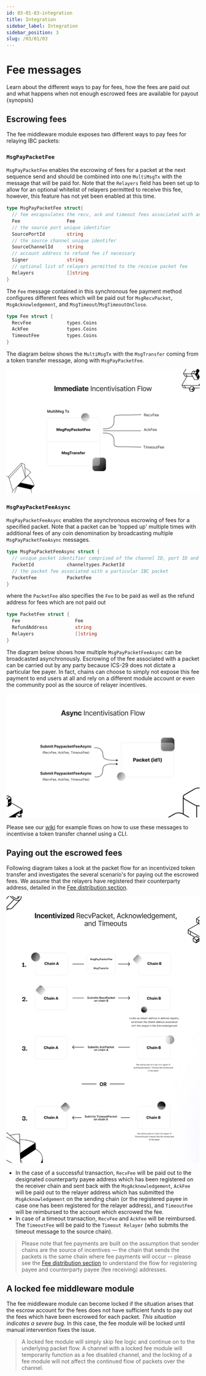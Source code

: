 ```yaml
---
id: 03-01-03-integration
title: Integration
sidebar_label: Integration
sidebar_position: 3
slug: /03/01/03
---
```


# Fee messages

Learn about the different ways to pay for fees, how the fees are paid out and what happens when not enough escrowed fees are available for payout {synopsis}

## Escrowing fees

The fee middleware module exposes two different ways to pay fees for relaying IBC packets:

### `MsgPayPacketFee`

`MsgPayPacketFee` enables the escrowing of fees for a packet at the next sequence send and should be combined into one `MultiMsgTx` with the message that will be paid for. Note that the `Relayers` field has been set up to allow for an optional whitelist of relayers permitted to receive this fee, however, this feature has not yet been enabled at this time.

```go
type MsgPayPacketFee struct{
  // fee encapsulates the recv, ack and timeout fees associated with an IBC packet
  Fee                 Fee
  // the source port unique identifier
  SourcePortId        string
  // the source channel unique identifer
  SourceChannelId     string
  // account address to refund fee if necessary
  Signer              string
  // optional list of relayers permitted to the receive packet fee
  Relayers            []string
}
```

The `Fee` message contained in this synchronous fee payment method configures different fees which will be paid out for `MsgRecvPacket`, `MsgAcknowledgement`, and `MsgTimeout`/`MsgTimeoutOnClose`.

```go
type Fee struct {
  RecvFee             types.Coins
  AckFee              types.Coins
  TimeoutFee          types.Coins
}
```

The diagram below shows the `MultiMsgTx` with the `MsgTransfer` coming from a token transfer message, along with `MsgPayPacketFee`.

![MsgPayPacketFee](../../../static/docs-img/fee-mw/msgpaypacket.png)

### `MsgPayPacketFeeAsync`

`MsgPayPacketFeeAsync` enables the asynchronous escrowing of fees for a specified packet. Note that a packet can be 'topped up' multiple times with additional fees of any coin denomination by broadcasting multiple `MsgPayPacketFeeAsync` messages.

```go
type MsgPayPacketFeeAsync struct {
  // unique packet identifier comprised of the channel ID, port ID and sequence
  PacketId            channeltypes.PacketId
  // the packet fee associated with a particular IBC packet
  PacketFee           PacketFee
}
```

where the `PacketFee` also specifies the `Fee` to be paid as well as the refund address for fees which are not paid out

```go
type PacketFee struct {
  Fee                    Fee
  RefundAddress          string
  Relayers               []string
}
```

The diagram below shows how multiple `MsgPayPacketFeeAsync` can be broadcasted asynchronously. Escrowing of the fee associated with a packet can be carried out by any party because ICS-29 does not dictate a particular fee payer. In fact, chains can choose to simply not expose this fee payment to end users at all and rely on a different module account or even the community pool as the source of relayer incentives.

![MsgPayPacketFeeAsync](../../../static/docs-img/fee-mw/paypacketfeeasync.png)

Please see our [wiki](https://github.com/cosmos/ibc-go/wiki/Fee-enabled-fungible-token-transfers) for example flows on how to use these messages to incentivise a token transfer channel using a CLI.

## Paying out the escrowed fees

Following diagram takes a look at the packet flow for an incentivized token transfer and investigates the several scenario's for paying out the escrowed fees. We assume that the relayers have registered their counterparty address, detailed in the [Fee distribution section](../ics29-fee/fee-distribution.md).

![packet-flow-fee](../../../static/docs-img/fee-mw/feeflow.png)

- In the case of a successful transaction, `RecvFee` will be paid out to the designated counterparty payee address which has been registered on the receiver chain and sent back with the `MsgAcknowledgement`, `AckFee` will be paid out to the relayer address which has submitted the `MsgAcknowledgement` on the sending chain (or the registered payee in case one has been registered for the relayer address), and `TimeoutFee` will be reimbursed to the account which escrowed the fee.
- In case of a timeout transaction, `RecvFee` and `AckFee` will be reimbursed. The `TimeoutFee` will be paid to the `Timeout Relayer` (who submits the timeout message to the source chain).

> Please note that fee payments are built on the assumption that sender chains are the source of incentives — the chain that sends the packets is the same chain where fee payments will occur -- please see the [Fee distribution section](../ics29-fee/fee-distribution.md) to understand the flow for registering payee and counterparty payee (fee receiving) addresses.

## A locked fee middleware module

The fee middleware module can become locked if the situation arises that the escrow account for the fees does not have sufficient funds to pay out the fees which have been escrowed for each packet. _This situation indicates a severe bug._ In this case, the fee module will be locked until manual intervention fixes the issue.

> A locked fee module will simply skip fee logic and continue on to the underlying packet flow. A channel with a locked fee module will temporarily function as a fee disabled channel, and the locking of a fee module will not affect the continued flow of packets over the channel.
